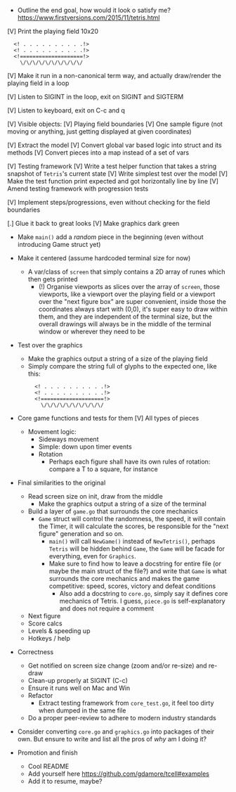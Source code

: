 - Outline the end goal, how would it look o satisfy me?
  https://www.firstversions.com/2015/11/tetris.html

[V] Print the playing field 10x20
```
  <! . . . . . . . . . .!>
  <! . . . . . . . . . .!>
  <!====================!>
    \/\/\/\/\/\/\/\/\/\/
```

[V] Make it run in a non-canonical term way, and actually draw/render the playing field in a loop

[V] Listen to SIGINT in the loop, exit on SIGINT and SIGTERM

[V] Listen to keyboard, exit on C-c and q

[V] Visible objects:
  [V] Playing field boundaries
  [V] One sample figure (not moving or anything, just getting displayed
      at given coordinates)

[V] Extract the model
  [V] Convert global var based logic into struct and its methods
  [V] Convert pieces into a map instead of a set of vars

[V] Testing framework
  [V] Write a test helper function that takes a string snapshot of
      `Tetris`'s current state
  [V] Write simplest test over the model
  [V] Make the test function print expected and got horizontally line
      by line
  [V] Amend testing framework with progression tests

[V] Implement steps/progressions, even without checking for the field boundaries

[.] Glue it back to great looks
  [V] Make graphics dark green
  - Make `main()` add a _random_ piece in the beginning (even
    without introducing Game struct yet)
  - Make it centered (assume hardcoded terminal size for now)
    - A var/class of `screen` that simply contains a 2D array of
      runes which then gets printed
      - (!) Organise viewports as slices over the array of `screen`,
        those viewports, like a viewport over the playing field or a
        viewport over the "next figure box" are super convenient,
        inside those the coordinates always start with (0,0), it's
        super easy to draw within them, and they are independent of
        the terminal size, but the overall drawings will always be
        in the middle of the terminal window or wherever they need
        to be

- Test over the graphics
  - Make the graphics output a string of a size of the playing field
  - Simply compare the string full of glyphs to the expected one,
    like this:
    ```
      <! . . . . . . . . . .!>
      <! . . . . . . . . . .!>
      <!====================!>
        \/\/\/\/\/\/\/\/\/\/
    ```

- Core game functions and tests for them
  [V] All types of pieces
  - Movement logic:
    - Sideways movement
    - Simple: down upon timer events
    - Rotation
      - Perhaps each figure shall have its own rules of rotation:
        compare a T to a square, for instance

- Final similarities to the original
  - Read screen size on init, draw from the middle
    - Make the graphics output a string of a size of the terminal
  - Build a layer of `game.go` that surrounds the core mechanics
    - `Game` struct will control the randomness, the speed, it will
      contain the Timer, it will calculate the scores, be responsible
      for the "next figure" generation and so on.
      - `main()` will call `NewGame()` instead of `NewTetris()`,
        perhaps `Tetris` will be hidden behind `Game`, the `Game` will
        be facade for everything, even for `Graphics`.
      - Make sure to find how to leave a docstring for entire file (or
        maybe the main struct of the file?) and write that `Game` is
        what surrounds the core mechanics and makes the game
        competitive: speed, scores, victory and defeat conditions
        - Also add a docstring to `core.go`, simply say it defines
          core mechanics of Tetris. I guess, `piece.go` is
          self-explanatory and does not require a comment
  - Next figure
  - Score calcs
  - Levels & speeding up
  - Hotkeys / help

- Correctness
  - Get notified on screen size change (zoom and/or re-size) and re-draw
  - Clean-up properly at SIGINT (C-c)
  - Ensure it runs well on Mac and Win
  - Refactor
    - Extract testing framework from `core_test.go`, it feel too dirty
      when dumped in the same file
  - Do a proper peer-review to adhere to modern industry standards

- Consider converting `core.go` and `graphics.go` into packages of
  their own. But ensure to write and list all the pros of _why_ am I
  doing it?

- Promotion and finish
  - Cool README
  - Add yourself here https://github.com/gdamore/tcell#examples
  - Add it to resume, maybe?
